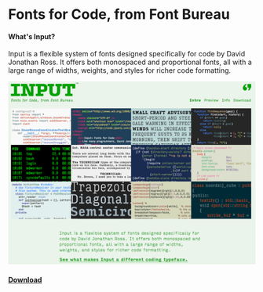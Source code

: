 # Fonts for Code, from Font Bureau

#### What's Input?

Input is a flexible system of fonts designed specifically for code by David Jonathan Ross. It offers both monospaced and proportional fonts, all with a large range of widths, weights, and styles for richer code formatting.

![](programming-font-input.png "Font Input Sample")

#### [Download](https://input.djr.com/download/)
